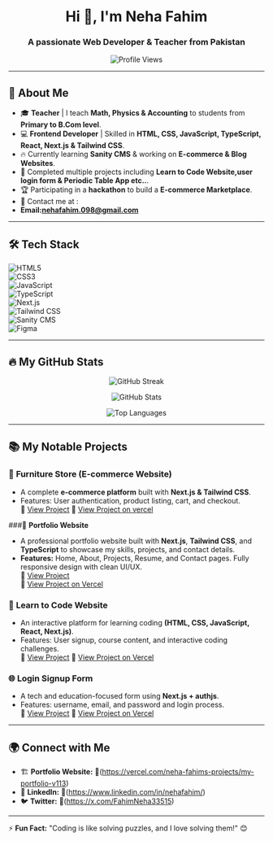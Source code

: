 <h1 align="center">Hi 👋, I'm Neha Fahim</h1>
<h3 align="center">A passionate Web Developer & Teacher from Pakistan</h3>

<p align="center">
  <img src="https://komarev.com/ghpvc/?username=NehaFahim&label=Profile%20Views&color=0e75b6&style=flat" alt="Profile Views" />
</p>

---

## 🚀 About Me  
- 🎓 **Teacher** | I teach **Math, Physics & Accounting** to students from **Primary to B.Com level**.  
- 💻 **Frontend Developer** | Skilled in **HTML, CSS, JavaScript, TypeScript, React, Next.js & Tailwind CSS**.  
- 🔥 Currently learning **Sanity CMS** & working on **E-commerce & Blog Websites**.  
- 🌟 Completed multiple projects including **Learn to Code Website,user login form  & Periodic Table App etc..**.  
- 🏆 Participating in a **hackathon** to build a **E-commerce Marketplace**.  
- 📩 Contact me at :
- **Email:nehafahim.098@gmail.com**

---

## 🛠️ Tech Stack  
![HTML5](https://img.shields.io/badge/HTML5-E34F26?style=for-the-badge&logo=html5&logoColor=white)  
![CSS3](https://img.shields.io/badge/CSS3-1572B6?style=for-the-badge&logo=css3&logoColor=white)  
![JavaScript](https://img.shields.io/badge/JavaScript-F7DF1E?style=for-the-badge&logo=javascript&logoColor=black)  
![TypeScript](https://img.shields.io/badge/TypeScript-3178C6?style=for-the-badge&logo=typescript&logoColor=white)   
![Next.js](https://img.shields.io/badge/Next.js-000000?style=for-the-badge&logo=next.js&logoColor=white)  
![Tailwind CSS](https://img.shields.io/badge/TailwindCSS-38B2AC?style=for-the-badge&logo=tailwind-css&logoColor=white)  
![Sanity CMS](https://img.shields.io/badge/Sanity-FF2D20?style=for-the-badge&logo=sanity&logoColor=white)  
![Figma](https://img.shields.io/badge/Figma-F24E1E?style=for-the-badge&logo=figma&logoColor=white)  

---

## 🔥 My GitHub Stats  
<p align="center">
  <img src="https://github-readme-streak-stats.herokuapp.com/?user=NehaFahim&theme=radical&hide_border=true" alt="GitHub Streak" />
</p>

<p align="center">
  <img src="https://github-readme-stats.vercel.app/api?username=NehaFahim&show_icons=true&theme=radical" alt="GitHub Stats" />
</p>

<p align="center">
  <img src="https://github-readme-stats.vercel.app/api/top-langs/?username=NehaFahimlayout=compact&theme=radical" alt="Top Languages" />
</p>

---

## 📚 My Notable Projects  
### 🚀 **Furniture Store (E-commerce Website)**  
- A complete **e-commerce platform** built with **Next.js & Tailwind CSS**.  
- Features: User authentication, product listing, cart, and checkout.  
🔗 [View Project](https://github.com/NehaFahim/FurnitureStore.git)
🔗 [View Project on vercel](https://furniture-store-puce.vercel.app/)  

###💼 **Portfolio Website**
- A professional portfolio website built with **Next.js**, **Tailwind CSS**, and **TypeScript** to showcase my skills, projects, and contact details.  
- **Features:** Home, About, Projects, Resume, and Contact pages. Fully responsive design with clean UI/UX.  
🔗 [View Project](https://github.com/NehaFahim/MyPortfolio.git)  
🔗 [View Project on Vercel](https://vercel.com/neha-fahims-projects/my-portfolio-v113)

### 📘 **Learn to Code Website**  
- An interactive platform for learning coding **(HTML, CSS, JavaScript, React, Next.js)**.  
- Features: User signup, course content, and interactive coding challenges.  
🔗 [View Project](https://github.com/NehaFahim/learn-to-code-website.git)
🔗 [View Project on Vercel](https://vercel.com/neha-fahims-projects/learn-to-code-website)

### 🌐 **Login Signup Form**  
- A tech and education-focused form using **Next.js + authjs**.  
- Features: username, email, and password and login process.  
🔗 [View Project](https://github.com/NehaFahim/login-signup-form.git)
🔗 [View Project on Vercel](https://vercel.com/neha-fahims-projects/login-signup-form)

---

## 🌍 Connect with Me  
- 🏗️ **Portfolio Website:** 🔗(https://vercel.com/neha-fahims-projects/my-portfolio-v113)  
- 💼 **LinkedIn:** 🔗(https://www.linkedin.com/in/nehafahim/)   
- 🐦 **Twitter:** 🔗(https://x.com/FahimNeha33515)  

---

⚡ **Fun Fact:** "Coding is like solving puzzles, and I love solving them!" 😊  
